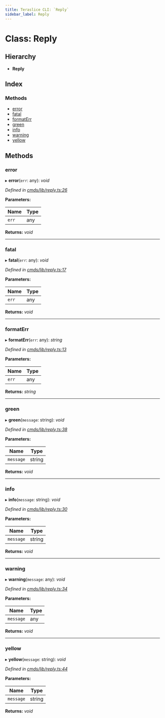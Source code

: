 ```yaml
---
title: Teraslice CLI: `Reply`
sidebar_label: Reply
---
```


# Class: Reply

## Hierarchy

* **Reply**

## Index

### Methods

* [error](reply.md#error)
* [fatal](reply.md#fatal)
* [formatErr](reply.md#formaterr)
* [green](reply.md#green)
* [info](reply.md#info)
* [warning](reply.md#warning)
* [yellow](reply.md#yellow)

## Methods

###  error

▸ **error**(`err`: any): *void*

*Defined in [cmds/lib/reply.ts:26](https://github.com/terascope/teraslice/blob/0ae31df4/packages/teraslice-cli/src/cmds/lib/reply.ts#L26)*

**Parameters:**

Name | Type |
------ | ------ |
`err` | any |

**Returns:** *void*

___

###  fatal

▸ **fatal**(`err`: any): *void*

*Defined in [cmds/lib/reply.ts:17](https://github.com/terascope/teraslice/blob/0ae31df4/packages/teraslice-cli/src/cmds/lib/reply.ts#L17)*

**Parameters:**

Name | Type |
------ | ------ |
`err` | any |

**Returns:** *void*

___

###  formatErr

▸ **formatErr**(`err`: any): *string*

*Defined in [cmds/lib/reply.ts:13](https://github.com/terascope/teraslice/blob/0ae31df4/packages/teraslice-cli/src/cmds/lib/reply.ts#L13)*

**Parameters:**

Name | Type |
------ | ------ |
`err` | any |

**Returns:** *string*

___

###  green

▸ **green**(`message`: string): *void*

*Defined in [cmds/lib/reply.ts:38](https://github.com/terascope/teraslice/blob/0ae31df4/packages/teraslice-cli/src/cmds/lib/reply.ts#L38)*

**Parameters:**

Name | Type |
------ | ------ |
`message` | string |

**Returns:** *void*

___

###  info

▸ **info**(`message`: string): *void*

*Defined in [cmds/lib/reply.ts:30](https://github.com/terascope/teraslice/blob/0ae31df4/packages/teraslice-cli/src/cmds/lib/reply.ts#L30)*

**Parameters:**

Name | Type |
------ | ------ |
`message` | string |

**Returns:** *void*

___

###  warning

▸ **warning**(`message`: any): *void*

*Defined in [cmds/lib/reply.ts:34](https://github.com/terascope/teraslice/blob/0ae31df4/packages/teraslice-cli/src/cmds/lib/reply.ts#L34)*

**Parameters:**

Name | Type |
------ | ------ |
`message` | any |

**Returns:** *void*

___

###  yellow

▸ **yellow**(`message`: string): *void*

*Defined in [cmds/lib/reply.ts:44](https://github.com/terascope/teraslice/blob/0ae31df4/packages/teraslice-cli/src/cmds/lib/reply.ts#L44)*

**Parameters:**

Name | Type |
------ | ------ |
`message` | string |

**Returns:** *void*
